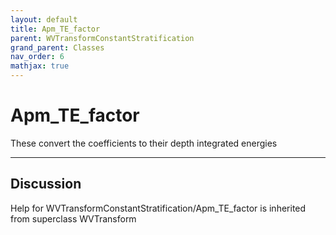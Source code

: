 ```yaml
---
layout: default
title: Apm_TE_factor
parent: WVTransformConstantStratification
grand_parent: Classes
nav_order: 6
mathjax: true
---
```


#  Apm_TE_factor

These convert the coefficients to their depth integrated energies


---

## Discussion

Help for WVTransformConstantStratification/Apm_TE_factor is inherited from superclass WVTransform
